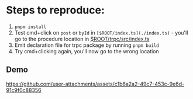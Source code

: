 # Steps to reproduce:

1. `pnpm install`
2. Test cmd+click on `post` or `byId` in `[$ROOT/index.ts](./index.ts)` - you'll go to the procedure location in [$ROOT/trpc/src/index.ts](./trpc/src/index.ts)
3. Emit declaration file for trpc package by running `pnpm build`
4. Try cmd+clicking again, you'll now go to the wrong location

## Demo

https://github.com/user-attachments/assets/c1b6a2a2-49c7-453c-9e6d-91c9f0c88356

